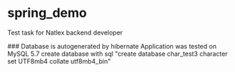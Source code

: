 # spring_demo
Test task for Natlex backend developer

###<NOTICE> 
  Database is autogenerated by hibernate
  Application was tested on MySQL 5.7
  create database with sql "create database char_test3 character set UTF8mb4 collate utf8mb4_bin"
